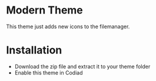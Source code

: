 # Modern Theme

This theme just adds new icons to the filemanager.

# Installation

- Download the zip file and extract it to your theme folder
- Enable this theme in Codiad
